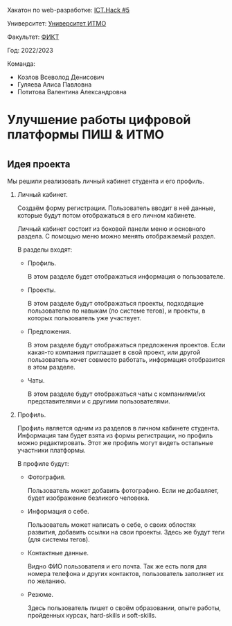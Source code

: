 <p>Хакатон по web-разработке: <a href="https://vk.com/icthack">ICT.Hack #5</a></p> 

<p>Университет: <a href="https://itmo.ru/ru/">Университет ИТМО</a></p>

<p>Факультет: <a href="https://fict.itmo.ru">ФИКТ</a></p>

<p>Год: 2022/2023</p>

<p>Команда:</p>
<ul>
    <li>Козлов Всеволод Денисович</li>
    <li>Гуляева Алиса Павловна</li>
    <li>Потитова Валентина Александровна</li>
</ul>

<h1>Улучшение работы цифровой платформы ПИШ & ИТМО<h1>

<h2>Идея проекта</h2>
<p>Мы решили реализовать личный кабинет студента и его профиль.</p>
<ol>
    <li>
        <p>Личный кабинет.<p>
        <p>Создаём форму регистрации. Пользователь вводит в неё данные, которые будут потом отображаться в его личном кабинете.</p>
        <p>Личный кабинет состоит из боковой панели меню и основного раздела. С помощью меню можно менять отображаемый раздел.</p>
        <p>В разделы входят:</p>
        <ul>
            <li><p>Профиль.</p><p>В этом разделе будет отображаться информация о пользователе.</p></li>
            <li><p>Проекты.</p><p>В этом разделе будут отображаться проекты, подходящие пользователю по навыкам (по системе тегов), и проекты, в которых пользователь уже участвует.</p></li>
            <li><p>Предложения.</p><p>В этом разделе будут отображаться предложения проектов. Если какая-то компания приглашает в свой проект, или другой пользователь хочет совместо работать, информация отобразится в этом разделе.</p></li>
            <li><p>Чаты.</p><p>В этом разделе будут отображаться чаты с компаниями/их представителями и с другими пользователями.</p></li>
        </ul>
    </li>
    <li>
        <p>Профиль.<p>
        <p>Профиль является одним из разделов в личном кабинете студента. Информация там будет взята из формы регистрации, но профиль можно редактировать. Этот же профиль могут видеть остальные участники платформы.</p>
        <p>В профиле будут:</p>
        <ul>
            <li><p>Фотография.</p><p>Пользователь может добавить фотографию. Если не добавляет, будет изображение безликого человека.</p></li>
            <li><p>Информация о себе.</p><p>Пользователь может написать о себе, о своих облостях развития, добавить ссылки на свои проекты. Здесь же будут теги (для системы тегов).</p></li>
            <li><p>Контактные данные.</p><p>Видно ФИО пользователя и его почта. Так же есть поля для номера телефона и других контактов, пользователь заполняет их по желанию.</p></li>
            <li><p>Резюме.</p><p>Здесь пользователь пишет о своём образовании, опыте работы, пройденных курсах, hard-skills и soft-skills.</p></li>
        </ul>
    </li>
</ol>
